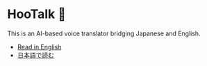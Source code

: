 # HooTalk 🦉

This is an AI-based voice translator bridging Japanese and English.

- [Read in English](README.en.md)
- [日本語で読む](README.ja.md)